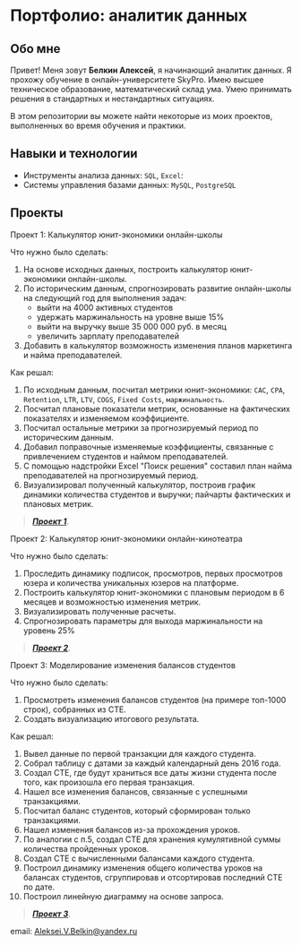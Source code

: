# Портфолио: аналитик данных

## Обо мне 

Привет! Меня зовут **Белкин Алексей**, я начинающий аналитик данных. 
Я прохожу обучение в онлайн-университете SkyPro.
Имею высшее техническое образование, математический склад ума. Умею принимать решения в стандартных и нестандартных ситуациях.

В этом репозитории вы можете найти некоторые из моих проектов, выполненных во время обучения и практики.
<br>

## Навыки и технологии
- Инструменты анализа данных: ``SQL``, ``Excel``: 
- Системы управления базами данных: ``MySQL``, ``PostgreSQL``



## Проекты
<p> Проект 1: Калькулятор юнит-экономики онлайн-школы</p>
<p>Что нужно было сделать:<p>

 1. На основе исходных данных, построить калькулятор юнит-экономики онлайн-школы.
 2. По историческим данным, спрогнозировать развитие онлайн-школы на следующий год для выполнения задач:
     * выйти на 4000 активных студентов
     * удержать маржинальность на уровне выше 15%
     * выйти на выручку выше 35 000 000 руб. в месяц
     * увеличить зарплату преподавателей
  3. Добавить в калькулятор возможность изменения планов маркетинга и найма преподавателей.

<p>Как решал:<p>
  
 1. По исходным данным, посчитал метрики юнит-экономики: ``CAC``, ``CPA``, ``Retention``, ``LTR``, ``LTV``, ``COGS``, ``Fixed Costs``, ``маржинальность``.
 2. Посчитал плановые показатели метрик, основанные на фактических показателях и изменяемом коэффициенте.
 3. Посчитал остальные метрики за прогнозируемый период по историческим данным.
 4. Добавил поправочные изменяемые коэффициенты, связанные с привлечением студентов и наймом преподавателей.
 5. С помощью надстройки Excel "Поиск решения" составил план найма преподавателей на прогнозируемый период.
 6. Визуализировал полученный калькулятор, построив график динамики количества студентов и выручки; пайчарты фактических и плановых метрик.



> ***[Проект 1](https://docs.google.com/spreadsheets/d/1oQ3e7ZxFogvISTd-p8FxWTfJz0gaD93l/edit?usp=drive_link&ouid=107164017181156575573&rtpof=true&sd=true "Калькулятор юнит-экономики онлайн-школы")***.
  



<p> Проект 2: Калькулятор юнит-экономики онлайн-кинотеатра</p>
<p>Что нужно было сделать:<p>
 
1. Проследить динамику подписок, просмотров, первых просмотров юзера и количества уникальных юзеров на платформе.
2. Построить калькулятор юнит-экономики с плановым периодом в 6 месяцев и возможностью изменения метрик.
3. Визуализировать полученные расчеты.
4. Спрогнозировать параметры для выхода маржинальности на уровень 25%


> ***[Проект 2](https://docs.google.com/spreadsheets/d/1h1BU9OvcQSied2DahWJB07wujnBH6scQ/edit?usp=drive_link&ouid=107164017181156575573&rtpof=true&sd=true "Калькулятор юнит-экономики онлайн-кинотеатра")***.



<p>Проект 3: Моделирование изменения балансов студентов</p> 
<p>Что нужно было сделать:<p>

1. Просмотреть изменения балансов студентов (на примере топ-1000 строк), собранных из CTE. 
2. Создать визуализацию итогового результата.

<p>Как решал:<p>
 
1. Вывел данные по первой транзакции для каждого студента.
2. Собрал таблицу с датами за каждый календарный день 2016 года.
3. Создал CTE, где будут храниться все даты жизни студента после того, как произошла его первая транзакция. 
4. Нашел все изменения балансов, связанные с успешными транзакциями.
5. Посчитал баланс студентов, который сформирован только транзакциями.
6. Нашел изменения балансов из-за прохождения уроков.
7. По аналогии с п.5, создал CTE для хранения кумулятивной суммы количества пройденных уроков. 
8. Создал CTE с вычисленными балансами каждого студента.
9. Построил динамику изменения общего количества уроков на балансах студентов, сгруппировав и отсортировав последний CTE по дате.
10. Построил линейную диаграмму на основе запроса.


> ***[Проект 3](https://github.com/Aleksei-Belkin/Portfolio/tree/4e806476876a2ed9a24742945f7851d04ade66b5/%D0%9F%D1%80%D0%BE%D0%B5%D0%BA%D1%82%203
 "Моделирование изменения балансов студентов")***.


email: Aleksei.V.Belkin@yandex.ru
